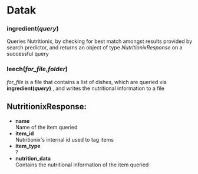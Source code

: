 # Datak

### ingredient(*query*)
Queries Nutritionix, by checking for best match amongst results provided by search predictor, and returns an object of type *NutritionixResponse* on a successful query

### leech(*for_file*,*folder*)
*for_file* is a file that contains a list of dishes, which are queried via **ingredient(*query*)** , and writes the nutritional information to a file


## NutritionixResponse:
* **name**  
Name of the item queried  
* **item_id**  
Nutritionix's internal id used to tag items
* **item_type**  
?
* **nutrition_data**  
Contains the nutritional information of the item queried





